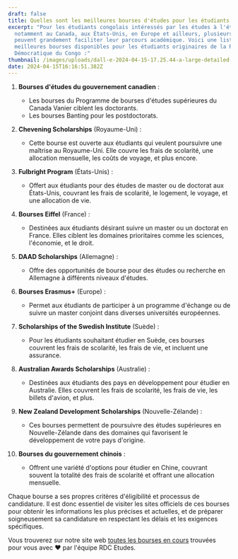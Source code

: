 ```yaml
---
draft: false
title: Quelles sont les meilleures bourses d'études pour les étudiants congolais ?
excerpt: "Pour les étudiants congolais intéressés par les études à l'étranger,
  notamment au Canada, aux États-Unis, en Europe et ailleurs, plusieurs bourses
  peuvent grandement faciliter leur parcours académique. Voici une liste des dix
  meilleures bourses disponibles pour les étudiants originaires de la République
  Démocratique du Congo :"
thumbnail: /images/uploads/dall-e-2024-04-15-17.25.44-a-large-detailed-landscape-depicting-a-serene-and-picturesque-university-campus-during-the-autumn-season.-the-scene-includes-a-variety-of-trees-in-fu.jpg
date: 2024-04-15T16:16:51.382Z
---
```

<!--StartFragment-->

1. **Bourses d'études du gouvernement canadien** :

   * Les bourses du Programme de bourses d'études supérieures du Canada Vanier ciblent les doctorants.
   * Les bourses Banting pour les postdoctorats.
2. **Chevening Scholarships** (Royaume-Uni) :

   * Cette bourse est ouverte aux étudiants qui veulent poursuivre une maîtrise au Royaume-Uni. Elle couvre les frais de scolarité, une allocation mensuelle, les coûts de voyage, et plus encore.
3. **Fulbright Program** (États-Unis) :

   * Offert aux étudiants pour des études de master ou de doctorat aux États-Unis, couvrant les frais de scolarité, le logement, le voyage, et une allocation de vie.
4. **Bourses Eiffel** (France) :

   * Destinées aux étudiants désirant suivre un master ou un doctorat en France. Elles ciblent les domaines prioritaires comme les sciences, l'économie, et le droit.
5. **DAAD Scholarships** (Allemagne) :

   * Offre des opportunités de bourse pour des études ou recherche en Allemagne à différents niveaux d'études.
6. **Bourses Erasmus+** (Europe) :

   * Permet aux étudiants de participer à un programme d'échange ou de suivre un master conjoint dans diverses universités européennes.
7. **Scholarships of the Swedish Institute** (Suède) :

   * Pour les étudiants souhaitant étudier en Suède, ces bourses couvrent les frais de scolarité, les frais de vie, et incluent une assurance.
8. **Australian Awards Scholarships** (Australie) :

   * Destinées aux étudiants des pays en développement pour étudier en Australie. Elles couvrent les frais de scolarité, les frais de vie, les billets d'avion, et plus.
9. **New Zealand Development Scholarships** (Nouvelle-Zélande) :

   * Ces bourses permettent de poursuivre des études supérieures en Nouvelle-Zélande dans des domaines qui favorisent le développement de votre pays d'origine.
10. **Bourses du gouvernement chinois** :

    * Offrent une variété d'options pour étudier en Chine, couvrant souvent la totalité des frais de scolarité et offrant une allocation mensuelle.

Chaque bourse a ses propres critères d'éligibilité et processus de candidature. Il est donc essentiel de visiter les sites officiels de ces bourses pour obtenir les informations les plus précises et actuelles, et de préparer soigneusement sa candidature en respectant les délais et les exigences spécifiques.

<!--EndFragment-->

Vous trouverez  sur notre site web [toutes les bourses en cours](https://www.rdcetudes.com/bourses) trouvées pour vous avec ❤️ par l'équipe RDC Etudes.